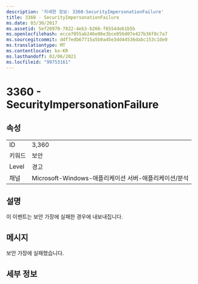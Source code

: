 ```yaml
---
description: '자세한 정보: 3360-SecurityImpersonationFailure'
title: 3360 - SecurityImpersonationFailure
ms.date: 03/30/2017
ms.assetid: 5ef28970-7822-4eb3-b266-f6554deb1b5b
ms.openlocfilehash: ecce7055ab246e06e3bce056d07e427b36f8c7a7
ms.sourcegitcommit: ddf7edb67715a5b9a45e3dd44536dabc153c1de0
ms.translationtype: MT
ms.contentlocale: ko-KR
ms.lasthandoff: 02/06/2021
ms.locfileid: "99753161"
---
```

# <a name="3360---securityimpersonationfailure"></a>3360 - SecurityImpersonationFailure

## <a name="properties"></a>속성  
  
|||  
|-|-|  
|ID|3,360|  
|키워드|보안|  
|Level|경고|  
|채널|Microsoft-Windows-애플리케이션 서버-애플리케이션/분석|  
  
## <a name="description"></a>설명  

 이 이벤트는 보안 가장에 실패한 경우에 내보내집니다.  
  
## <a name="message"></a>메시지  

 보안 가장에 실패했습니다.  
  
## <a name="details"></a>세부 정보
